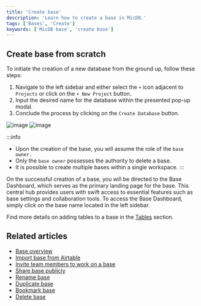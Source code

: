 ```yaml
---
title: 'Create base'
description: 'Learn how to create a base in MicDB.'
tags: ['Bases', 'Create']
keywords: ['MicDB base', 'create base']
---
```


## Create base from scratch
To initiate the creation of a new database from the ground up, follow these steps:
1. Navigate to the left sidebar and either select the `+` icon adjacent to `Projects` or click on the `+ New Project` button.
2. Input the desired name for the database within the presented pop-up modal.
3. Conclude the process by clicking on the `Create Database` button.

![image](/img/v2/base/base-create-1.png)
![image](/img/v2/base/base-create-2.png)

:::info
- Upon the creation of the base, you will assume the role of the `base owner.`
- Only the `base owner` possesses the authority to delete a base.
- It is possible to create multiple bases within a single workspace.
:::

On the successful creation of a base, you will be directed to the Base Dashboard, which serves as the primary landing page for the base. This central hub provides users with swift access to essential features such as base settings and collaboration tools. To access the Base Dashboard, simply click on the base name located in the left sidebar.

Find more details on adding tables to a base in the [Tables](/tables/create-table) section.

## Related articles
- [Base overview](/bases/base-overview)
- [Import base from Airtable](/bases/import-base-from-airtable)
- [Invite team members to work on a base](/bases/base-collaboration)
- [Share base publicly](/bases/share-base)
- [Rename base](/bases/actions-on-base#rename-base)
- [Duplicate base](/bases/actions-on-base#duplicate-base)
- [Bookmark base](/bases/actions-on-base#star-base)
- [Delete base](/bases/actions-on-base#delete-base)
